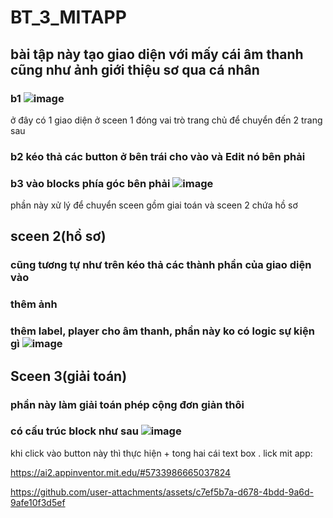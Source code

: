 # BT_3_MITAPP
## bài tập này tạo giao diện với mấy cái âm thanh cũng  như ảnh giới thiệu sơ qua cá nhân 
### b1 ![image](https://github.com/user-attachments/assets/ee421e19-869d-4bf3-b342-1322d1d57fa5)
ở đây có 1 giao diện ở sceen 1 đóng vai trò trang chủ để chuyển đến 2 trang sau
### b2 kéo thả các button ở bên trái cho vào và Edit nó bên phải 
### b3 vào blocks phía góc bên phải ![image](https://github.com/user-attachments/assets/1dd7b54c-f252-43a8-af8c-75864c13ebb9)
phần này xử lý để chuyển sceen gồm giai toán và sceen 2 chứa hồ sơ
##  sceen 2(hồ sơ)
### cũng tương tự như trên kéo thả các thành phần của giao diện vào
### thêm ảnh 
### thêm label, player cho âm thanh, phần này ko có logic sự kiện gì ![image](https://github.com/user-attachments/assets/6e5fd8bc-0964-4bb6-974c-4fef03e5961c)

## Sceen 3(giải toán)
### phần này làm giải toán phép cộng đơn giản thôi
### có cấu trúc block như sau ![image](https://github.com/user-attachments/assets/f6673503-a6bf-4e9a-b425-5e50507204cc)
khi click vào button này thì thực hiện + tong hai cái text  box .
lick mit app:

https://ai2.appinventor.mit.edu/#5733986665037824


https://github.com/user-attachments/assets/c7ef5b7a-d678-4bdd-9a6d-9afe10f3d5ef


